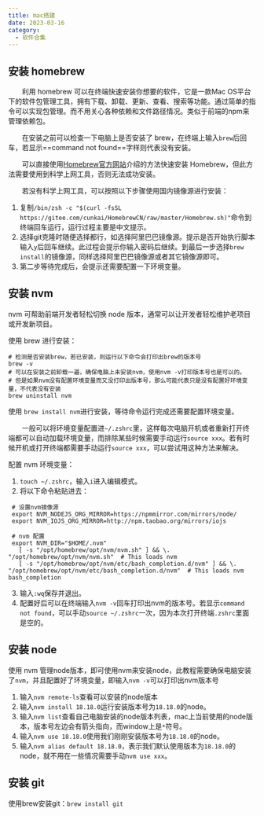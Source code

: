 ```yaml
---
title: mac搭建
date: 2023-03-16
category:
  - 软件合集
---
```


## 安装 homebrew

&emsp;&emsp;利用 homebrew 可以在终端快速安装你想要的软件，它是一款Mac OS平台下的软件包管理工具，拥有下载、卸载、更新、查看、搜索等功能。通过简单的指令可以实现包管理。而不用关心各种依赖和文件路径情况。类似于前端的npm来管理依赖包。


&emsp;&emsp;在安装之前可以检查一下电脑上是否安装了 brew，在终端上输入`brew`后回车，若显示==command not found==字样则代表没有安装。

&emsp;&emsp;可以直接使用[Homebrew官方网站](https://brew.sh/zh-cn/)介绍的方法快速安装 Homebrew，但此方法需要使用到科学上网工具，否则无法成功安装。


&emsp;&emsp;若没有科学上网工具，可以按照以下步骤使用国内镜像源进行安装：

1. 复制`/bin/zsh -c "$(curl -fsSL https://gitee.com/cunkai/HomebrewCN/raw/master/Homebrew.sh)"`命令到终端回车运行，运行过程主要是中文提示。
2. 选择git克隆时随便选择都行，如选择阿里巴巴镜像源。提示是否开始执行脚本输入`y`后回车继续。此过程会提示你输入密码后继续。到最后一步选择`brew  install`的镜像源，同样选择阿里巴巴镜像源或者其它镜像源即可。
3. 第二步等待完成后，会提示还需要配置一下环境变量。


## 安装 nvm

nvm 可帮助前端开发者轻松切换 node 版本，通常可以让开发者轻松维护老项目或开发新项目。


使用 brew 进行安装：
```shell
# 检测是否安装brew，若已安装，则运行以下命令会打印出brew的版本号
brew -v
# 可以在安装之前卸载一遍，确保电脑上未安装nvm，使用nvm -v打印版本号也是可以的。
# 但是如果nvm没有配置环境变量而又没打印出版本号，那么可能代表只是没有配置好环境变量，不代表没有安装
brew uninstall nvm
```

使用 `brew install nvm`进行安装，等待命令运行完成还需要配置环境变量。

&emsp;&emsp;一般可以将环境变量配置进`~/.zshrc`里，这样每次电脑开机或者重新打开终端都可以自动加载环境变量，而排除某些时候需要手动运行`source xxx`。若有时候开机或打开终端都需要手动运行`source xxx`，可以尝试用这种方法来解决。

配置 nvm 环境变量：
1. `touch ~/.zshrc`，输入`i`进入编辑模式。
2. 将以下命令粘贴进去：
 ```shell
  # 设置nvm镜像源
  export NVM_NODEJS_ORG_MIRROR=https://npmmirror.com/mirrors/node/
  export NVM_IOJS_ORG_MIRROR=http://npm.taobao.org/mirrors/iojs

  # nvm 配置
  export NVM_DIR="$HOME/.nvm"
    [ -s "/opt/homebrew/opt/nvm/nvm.sh" ] && \. "/opt/homebrew/opt/nvm/nvm.sh"  # This loads nvm
    [ -s "/opt/homebrew/opt/nvm/etc/bash_completion.d/nvm" ] && \. "/opt/homebrew/opt/nvm/etc/bash_completion.d/nvm"  # This loads nvm bash_completion
 ```
3. 输入`:wq`保存并退出。 
4. 配置好后可以在终端输入`nvm -v`回车打印出nvm的版本号。若显示`command not found`，可以手动`source ~/.zshrc`一次，因为本次打开终端`.zshrc`里面是空的。


## 安装 node

使用 nvm 管理node版本，即可使用nvm来安装node，此教程需要确保电脑安装了`nvm`，并且配置好了环境变量，即输入`nvm -v`可以打印出nvm版本号

1. 输入`nvm remote-ls`查看可以安装的node版本
2. 输入`nvm install 18.18.0`运行安装版本号为`18.18.0`的node。
3. 输入`nvm list`查看自己电脑安装的node版本列表，mac上当前使用的node版本，版本号左边会有箭头指向，而window上是`*`符号。
4. 输入`nvm use 18.18.0`使用我们刚刚安装版本号为`18.18.0`的node。
5. 输入`nvm alias default 18.18.0`，表示我们默认使用版本为`18.18.0`的node，就不用在一些情况需要手动`nvm use xxx`。

## 安装 git


使用brew安装git：`brew install git`

